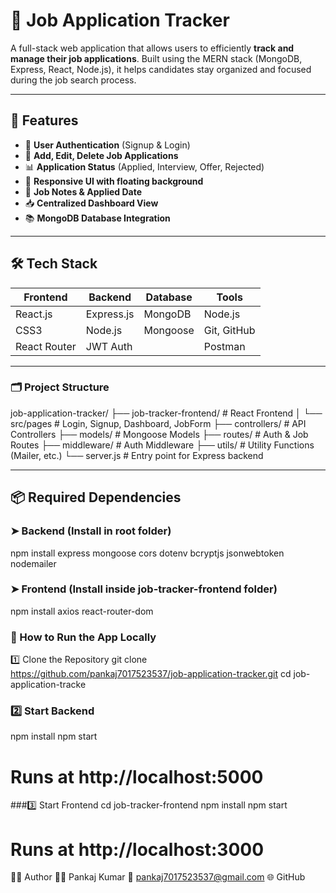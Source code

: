# 💼 Job Application Tracker

A full-stack web application that allows users to efficiently **track and manage their job applications**. Built using the MERN stack (MongoDB, Express, React, Node.js), it helps candidates stay organized and focused during the job search process.

---

## 🚀 Features

- 🔐 **User Authentication** (Signup & Login)
- 📝 **Add, Edit, Delete Job Applications**
- 📊 **Application Status** (Applied, Interview, Offer, Rejected)
- 🎨 **Responsive UI with floating background**
- 📌 **Job Notes & Applied Date**
- 📥 **Centralized Dashboard View**
- 📚 **MongoDB Database Integration**

---

## 🛠️ Tech Stack

| Frontend     | Backend      | Database   | Tools        |
|--------------|--------------|------------|--------------|
| React.js     | Express.js   | MongoDB    | Node.js      |
| CSS3         | Node.js      | Mongoose   | Git, GitHub  |
| React Router | JWT Auth     |            | Postman      |

---

### 🗂️ Project Structure

job-application-tracker/
├── job-tracker-frontend/     # React Frontend
│   └── src/pages              # Login, Signup, Dashboard, JobForm
├── controllers/              # API Controllers
├── models/                   # Mongoose Models
├── routes/                   # Auth & Job Routes
├── middleware/               # Auth Middleware
├── utils/                    # Utility Functions (Mailer, etc.)
└── server.js                 # Entry point for Express backend

---

## 📦 Required Dependencies

### ➤ Backend (Install in root folder)
npm install express mongoose cors dotenv bcryptjs jsonwebtoken nodemailer

### ➤ Frontend (Install inside job-tracker-frontend folder)
npm install axios react-router-dom

### 🚀 How to Run the App Locally
1️⃣ Clone the Repository
git clone https://github.com/pankaj7017523537/job-application-tracker.git
cd job-application-tracke

### 2️⃣ Start Backend 
npm install
npm start
# Runs at http://localhost:5000

###3️⃣ Start Frontend
cd job-tracker-frontend
npm install
npm start
# Runs at http://localhost:3000

🧑‍💻 Author
👨‍💻 Pankaj Kumar
📧 pankaj7017523537@gmail.com
🌐 GitHub



